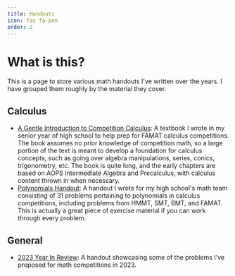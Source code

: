 ```yaml
---
title: Handouts
icon: fas fa-pen
order: 2
---
```


# What is this?
This is a page to store various math handouts I've written over the years. I have grouped them roughly by the material they cover.

## Calculus 
- [A Gentle Introduction to Competition Calculus](/files/handouts/GGCC.pdf): A textbook I wrote in my senior year of high school to help prep for FAMAT calculus competitions. The book assumes no prior knowledge of competition math, so a large portion of the text is meant to develop a foundation for calculus concepts, such as going over algebra manipulations, series, conics, trigonometry, etc. The book is quite long, and the early chapters are based on AOPS Intermediate Algebra and Precalculus, with calculus content thrown in when necessary. 
- [Polynomials Handout](/files/handouts/PolyHand.pdf): A handout I wrote for my high school's math team consisting of 31 problems pertaining to polynomials in calculus competitions, including problems from HMMT, SMT, BMT, and FAMAT. This is actually a great piece of exercise material if you can work through every problem.

## General 
- [2023 Year In Review](/files/handouts/2023IR.pdf): A handout showcasing some of the problems I've proposed for math competitions in 2023. 